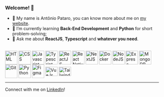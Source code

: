 ### Welcome! 👋

- 👤 My name is Antônio Pataro, you can know more about me on [my website](https://www.antoniopataro.dev).
- 🌱 I’m currently learning **Back-End Development** and **Python** for short problem-solving;
- 💬 Ask me about **ReactJS**, **Typescript** and **whatever you need**.

<div style="display: inline_block"><br>
  <a href="https://developer.mozilla.org/pt-BR/docs/Web/HTML" target="_blank">
  <img align="center" title="HTML" alt="HTML" height="45" width="40" src="https://user-images.githubusercontent.com/87823281/181044759-dcf33c94-1a33-4247-aa71-e61fda4a030c.svg"></a>
  <a href="https://www.w3schools.com/css/" target="_blank">
  <img align="center" title="CSS" alt="CSS" height="45" width="40" src="https://user-images.githubusercontent.com/87823281/181045177-0d537333-ce43-4d05-842b-e573cf1c5a88.svg"></a>
  <a href="https://developer.mozilla.org/pt-BR/docs/Web/JavaScript" target="_blank">
  <img align="center" title="Javascript" alt="Javascript" height="45" width="40" src="https://user-images.githubusercontent.com/87823281/181045156-87c8d141-3767-48bf-a2b5-3d882f308bb1.svg"></a>
  <a href="https://www.typescriptlang.org/" target="_blank">
  <img align="center" title="Typescript" alt="Typescript" height="45" width="40" src="https://user-images.githubusercontent.com/87823281/181045174-aeefe104-3966-491c-8d95-23f43050dbd0.svg"></a>
  <a href="https://reactjs.org/" target="_blank">
  <img align="center" title="ReactJS" alt="ReactJS" height="45" width="40" src="https://user-images.githubusercontent.com/87823281/181045172-a17b3a91-5442-4487-927e-0bd2920458b0.svg"></a>
  <a href="https://reactnative.dev/" target="_blank">
  <img align="center" title="React Native" alt="React Native" height="45" width="40" src="https://user-images.githubusercontent.com/87823281/181045173-33acd72c-077f-48be-a629-7172e84d6112.svg"></a>
  <a href="https://nextjs.org/" target="_blank">
  <img align="center" title="NextJS" alt="NextJS" height="45" width="40" src="https://user-images.githubusercontent.com/87823281/181045161-7fb9fce5-a974-4c57-8770-084f35765ef6.svg"></a>
  <a href="https://www.docker.com/" target="_blank">
  <img align="center" title="Docker" alt="Docker" height="45" width="40" src="https://user-images.githubusercontent.com/87823281/183230972-963593c1-a61b-4250-9266-92be14b8d5ab.svg"></a>
  <a href="https://nodejs.org/" target="_blank">
  <img align="center" title="NodeJS" alt="NodeJS" height="45" width="40" src="https://user-images.githubusercontent.com/87823281/181045165-d54bb1c2-43da-46b1-a38b-661ff97a1b5b.svg"></a>
  <a href="https://expressjs.com/" target="_blank">
  <img align="center" title="Express" alt="Express" height="45" width="40" src="https://user-images.githubusercontent.com/87823281/181045179-daeb6bd4-5b13-4346-b8b8-57595d6a9fd5.svg"></a>
  <a href="https://www.mongodb.com/" target="_blank">
  <img align="center" title="MongoDB" alt="MongoDB" height="45" width="40" src="https://user-images.githubusercontent.com/87823281/181045158-2488b90b-171c-4999-9141-33f1f8a6696b.svg"></a>
  <a href="https://git-scm.com/" target="_blank">
  <img align="center" title="Git" alt="Git" height="45" width="40" src="https://user-images.githubusercontent.com/87823281/181045152-8c4d755f-dc56-405c-a3c3-0cf5fe888eb7.svg"></a>
  <a href="https://www.python.org/" target="_blank">
  <img align="center" title="Python" alt="Python" height="45" width="40" src="https://user-images.githubusercontent.com/87823281/181045168-f5eabc2a-d76b-4982-81c4-62a8c05df0b3.svg"></a>
  <a href="https://www.figma.com/" target="_blank">
  <img align="center" title="Figma" alt="Figma" height="45" width="40" src="https://user-images.githubusercontent.com/87823281/181045181-af2f3c3a-d62d-43ce-bf83-1dc59576f66f.svg"></a>
  <a href="https://vuejs.org/" target="_blank">
  <img align="center" alt="VueJs" title="VueJs" height="30" width="40" src="https://user-images.githubusercontent.com/87823281/183668077-2b894457-e985-4cb3-976c-bbe8c3db0563.svg"></a>
  <a href="https://tailwindcss.com/" target="_blank">
  <img align="center" alt="TailwindCSS" title="TailwindCSS" height="30" width="40" src="https://user-images.githubusercontent.com/87823281/183668264-c44f271e-4719-461f-8112-fee8e558cac0.svg"></a>
</div>

---

Connect with me on [LinkedIn](https://www.linkedin.com/in/antoniopataro/)!
